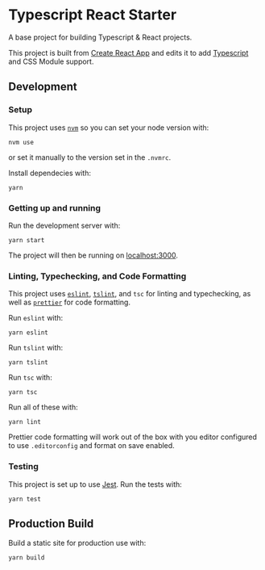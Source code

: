 # Typescript React Starter

A base project for building Typescript & React projects.

This project is built from [Create React App](https://github.com/facebook/create-react-app) and edits it to add [Typescript](https://www.typescriptlang.org/) and CSS Module support.

## Development

### Setup

This project uses [`nvm`](https://github.com/creationix/nvm) so you can set your node version with:

```
nvm use
```

or set it manually to the version set in the `.nvmrc`.

Install dependecies with:

```
yarn
```

### Getting up and running

Run the development server with:

```
yarn start
```

The project will then be running on [localhost:3000](http://localhost:3000).

### Linting, Typechecking, and Code Formatting

This project uses [`eslint`](https://eslint.org/), [`tslint`](https://palantir.github.io/tslint/), and `tsc` for linting and typechecking, as well as [`prettier`](https://prettier.io/) for code formatting.

Run `eslint` with:

```
yarn eslint
```

Run `tslint` with:

```
yarn tslint
```

Run `tsc` with:

```
yarn tsc
```

Run all of these with:

```
yarn lint
```

Prettier code formatting will work out of the box with you editor configured to use `.editorconfig` and format on save enabled.

### Testing

This project is set up to use [Jest](https://jestjs.io/). Run the tests with:

```
yarn test
```

## Production Build

Build a static site for production use with:

```
yarn build
```
